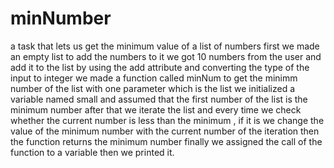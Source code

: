 # minNumber
a task that lets us get the minimum value of a list of numbers
first we made an empty list to add the numbers to it
we got 10 numbers from the user and add it to the list by using the add attribute and converting the type of the input to integer
we made a function called minNum to get the minimm number of the list with one parameter which is the list
we initialized a variable named small and assumed that the first number of the list is the minimum number
after that we iterate the list and every time we check whether the current number is less than the minimum , if it is we change the value of the minimum number with the current number of the iteration
then the function returns the minimum number 
finally we assigned the call of the function to a variable then we printed it. 
